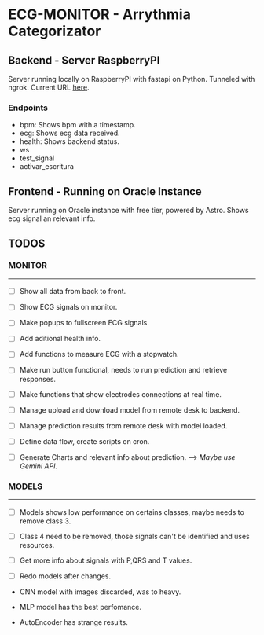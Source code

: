 # ECG-MONITOR - Arrythmia Categorizator
## Backend - Server RaspberryPI
Server running locally on RaspberryPI with fastapi on Python. Tunneled with ngrok. Current URL [here](https://github.com/Mati11111/ecg-front/blob/master/src/assets/ngrok_link.txt).
### Endpoints
- bpm: Shows bpm with a timestamp.
- ecg: Shows ecg data received.
- health: Shows backend status.
- ws 
- test_signal
- activar_escritura

## Frontend - Running on Oracle Instance
Server running on Oracle instance with free tier, powered by Astro. Shows ecg signal an relevant info.

## TODOS
### MONITOR <hr/>
- [ ] Show all data from back to front.

- [ ] Show ECG signals on monitor.

- [ ] Make popups to fullscreen ECG signals.

- [ ] Add aditional health info.

- [ ] Add functions to measure ECG with a stopwatch.

- [ ] Make run button functional, needs to run prediction and retrieve responses.

- [ ] Make functions that show electrodes connections at real time.

- [ ] Manage upload and download model from remote desk to backend.

- [ ] Manage prediction results from remote desk with model loaded.

- [ ] Define data flow, create scripts on cron.

- [ ] Generate Charts and relevant info about prediction. --> *Maybe use Gemini API.*

### MODELS <hr/>
- [ ] Models shows low performance on certains classes, maybe needs to remove class 3.

- [ ] Class 4 need to be removed, those signals can't be identified and uses resources.

- [ ] Get more info about signals with P,QRS and T values.

- [ ] Redo models after changes.

* CNN model with images discarded, was to heavy.
  
* MLP model has the best perfomance.
  
* AutoEncoder has strange results.

